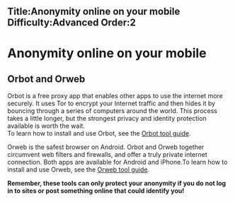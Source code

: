 Title:Anonymity online on your mobile
Difficulty:Advanced
Order:2
---
# Anonymity online on your mobile

## Orbot and Orweb

Orbot is a free proxy app that enables other apps to use the internet more securely. It uses Tor to encrypt your Internet traffic and then hides it by bouncing through a series of computers around the world. This process takes a little longer, but the strongest privacy and identity protection available is worth the wait.  
To learn how to install and use Orbot, see the [Orbot tool guide](umbrella://lesson/orbot-&-orweb). 

Orweb is the safest browser on Android. Orbot and Orweb together circumvent web filters and firewalls, and offer a truly private internet connection. Both apps are available for Android and iPhone.To learn how to install and use Orweb, see the [Orweb tool guide](umbrella://lesson/orbot-&-orweb). 

**Remember, these tools can only protect your anonymity if you do not log in to sites or post something online that could identify you!**